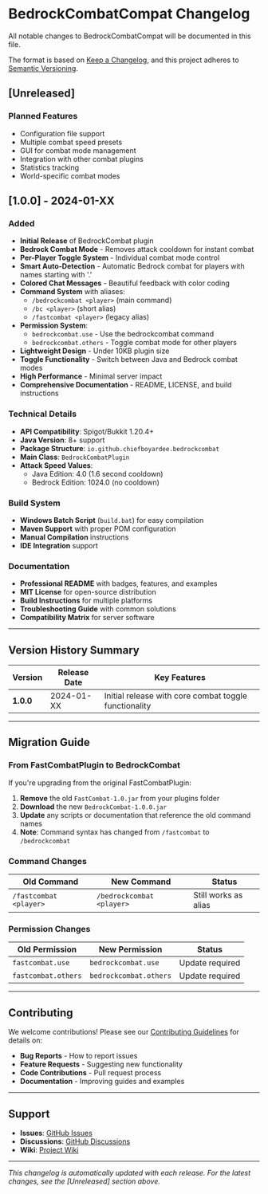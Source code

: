# BedrockCombatCompat Changelog

All notable changes to BedrockCombatCompat will be documented in this file.

The format is based on [Keep a Changelog](https://keepachangelog.com/en/1.0.0/),
and this project adheres to [Semantic Versioning](https://semver.org/spec/v2.0.0.html).

## [Unreleased]

### Planned Features
- Configuration file support
- Multiple combat speed presets
- GUI for combat mode management
- Integration with other combat plugins
- Statistics tracking
- World-specific combat modes

## [1.0.0] - 2024-01-XX

### Added
- **Initial Release** of BedrockCombat plugin
- **Bedrock Combat Mode** - Removes attack cooldown for instant combat
- **Per-Player Toggle System** - Individual combat mode control
- **Smart Auto-Detection** - Automatic Bedrock combat for players with names starting with '.'
- **Colored Chat Messages** - Beautiful feedback with color coding
- **Command System** with aliases:
  - `/bedrockcombat <player>` (main command)
  - `/bc <player>` (short alias)
  - `/fastcombat <player>` (legacy alias)
- **Permission System**:
  - `bedrockcombat.use` - Use the bedrockcombat command
  - `bedrockcombat.others` - Toggle combat mode for other players
- **Lightweight Design** - Under 10KB plugin size
- **Toggle Functionality** - Switch between Java and Bedrock combat modes
- **High Performance** - Minimal server impact
- **Comprehensive Documentation** - README, LICENSE, and build instructions

### Technical Details
- **API Compatibility**: Spigot/Bukkit 1.20.4+
- **Java Version**: 8+ support
- **Package Structure**: `io.github.chiefboyardee.bedrockcombat`
- **Main Class**: `BedrockCombatPlugin`
- **Attack Speed Values**:
  - Java Edition: 4.0 (1.6 second cooldown)
  - Bedrock Edition: 1024.0 (no cooldown)

### Build System
- **Windows Batch Script** (`build.bat`) for easy compilation
- **Maven Support** with proper POM configuration
- **Manual Compilation** instructions
- **IDE Integration** support

### Documentation
- **Professional README** with badges, features, and examples
- **MIT License** for open-source distribution
- **Build Instructions** for multiple platforms
- **Troubleshooting Guide** with common solutions
- **Compatibility Matrix** for server software

---

## Version History Summary

| Version | Release Date | Key Features |
|---------|--------------|--------------|
| **1.0.0** | 2024-01-XX | Initial release with core combat toggle functionality |

---

## Migration Guide

### From FastCombatPlugin to BedrockCombat

If you're upgrading from the original FastCombatPlugin:

1. **Remove** the old `FastCombat-1.0.jar` from your plugins folder
2. **Download** the new `BedrockCombat-1.0.0.jar`
3. **Update** any scripts or documentation that reference the old command names
4. **Note**: Command syntax has changed from `/fastcombat` to `/bedrockcombat`

### Command Changes
| Old Command | New Command | Status |
|-------------|-------------|--------|
| `/fastcombat <player>` | `/bedrockcombat <player>` | Still works as alias |

### Permission Changes
| Old Permission | New Permission | Status |
|----------------|----------------|--------|
| `fastcombat.use` | `bedrockcombat.use` | Update required |
| `fastcombat.others` | `bedrockcombat.others` | Update required |

---

## Contributing

We welcome contributions! Please see our [Contributing Guidelines](CONTRIBUTING.md) for details on:

- **Bug Reports** - How to report issues
- **Feature Requests** - Suggesting new functionality
- **Code Contributions** - Pull request process
- **Documentation** - Improving guides and examples

---

## Support

- **Issues**: [GitHub Issues](https://github.com/ChiefBoyardee/BedrockCombat/issues)
- **Discussions**: [GitHub Discussions](https://github.com/ChiefBoyardee/BedrockCombat/discussions)
- **Wiki**: [Project Wiki](https://github.com/ChiefBoyardee/BedrockCombat/wiki)

---

*This changelog is automatically updated with each release. For the latest changes, see the [Unreleased] section above.*